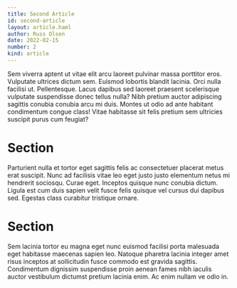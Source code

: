 ```yaml
---
title: Second Article
id: second-article
layout: article.haml
author: Russ Olsen
date: 2022-02-15
number: 2
kind: article
---
```


Sem viverra aptent ut vitae elit arcu laoreet pulvinar massa porttitor eros. Vulputate ultrices dictum sem. Euismod lobortis blandit lacinia. Orci nulla facilisi ut. Pellentesque. Lacus dapibus sed laoreet praesent scelerisque vulputate suspendisse donec tellus nulla? Nibh pretium auctor adipiscing sagittis conubia conubia arcu mi duis. Montes ut odio ad ante habitant condimentum congue class! Vitae habitasse sit felis pretium sem ultricies suscipit purus cum feugiat?

# Section

Parturient nulla et tortor eget sagittis felis ac consectetuer placerat metus erat suscipit. Nunc ad facilisis vitae leo eget justo justo elementum netus mi hendrerit sociosqu. Curae eget. Inceptos quisque nunc conubia dictum. Ligula est cum duis sapien velit fusce felis quisque vel cursus dui dapibus sed. Egestas class curabitur tristique ornare.

# Section

Sem lacinia tortor eu magna eget nunc euismod facilisi porta malesuada eget habitasse maecenas sapien leo. Natoque pharetra lacinia integer amet risus inceptos at sollicitudin fusce commodo est gravida sagittis. Condimentum dignissim suspendisse proin aenean fames nibh iaculis auctor vestibulum dictumst pretium lacinia enim. Ac enim nullam ve odio in.
